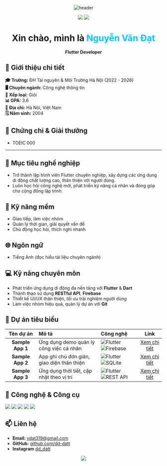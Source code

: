 <!-- Banner động cho phần header, sử dụng Capsule Render -->
<p align="center">
  <img src="https://capsule-render.vercel.app/api?type=waving&color=0:00c6fb,100:005bea&height=200&section=header&text=GitHub&fontSize=40&fontAlignY=40&" alt="header" />
</p>

<p align="center">
  <img src="https://img.shields.io/badge/Flutter-Developer-blue?style=flat-square&logo=flutter&logoColor=white"/>
  <img src="https://img.shields.io/badge/Hà_Nội,_Việt_Nam-FFD700?style=flat-square&logo=google-maps&logoColor=white"/>
</p>

<h1 align="center">Xin chào, mình là <span style='color:#00c6fb'>Nguyễn Văn Đạt </span></h1>

<p align="center">
  <b>Flutter Developer</b>
</p>

## 👤 Giới thiệu chi tiết

**🎓 Trường:** ĐH Tài nguyên & Môi Trường Hà Nội (2022 - 2026)  
**🖥️ Chuyên ngành:** Công nghệ thông tin  
**🏅 Xếp loại:** Giỏi  
**📊 GPA:** 3.6  
**📍 Địa chỉ:** Hà Nội, Việt Nam  
**🗓️ Năm sinh:** 2004

## 🏅 Chứng chỉ & Giải thưởng

- TOEIC 000

---

## 🎯 Mục tiêu nghề nghiệp

- Trở thành lập trình viên Flutter chuyên nghiệp, xây dựng các ứng dụng di động chất lượng cao, thân thiện với người dùng.
- Luôn học hỏi công nghệ mới, phát triển kỹ năng cá nhân và đóng góp cho cộng đồng lập trình.

## 🧩 Kỹ năng mềm

- Giao tiếp, làm việc nhóm
- Quản lý thời gian, giải quyết vấn đề
- Chủ động học hỏi, thích nghi nhanh

## 🌐 Ngôn ngữ

- Tiếng Anh (đọc hiểu tài liệu chuyên ngành)

## 💻 Kỹ năng chuyên môn

- Phát triển ứng dụng di động đa nền tảng với <b>Flutter</b> & <b>Dart</b>
- Thành thạo sử dụng <b>RESTful API</b>, <b>Firebase</b>
- Thiết kế UI/UX thân thiện, tối ưu trải nghiệm người dùng
- Làm việc nhóm hiệu quả, quản lý dự án với <b>Git</b>

## 📂 Dự án tiêu biểu

|  **Tên dự án**   | **Mô tả**                                  | **Công nghệ**                                                                                                                                                                                      |     **Link**      |
| :--------------: | :----------------------------------------- | :------------------------------------------------------------------------------------------------------------------------------------------------------------------------------------------------- | :---------------: |
| **Sample App 1** | Ứng dụng demo quản lý công việc cá nhân    | ![Flutter](https://img.shields.io/badge/Flutter-02569B?style=flat&logo=flutter&logoColor=white) ![Firebase](https://img.shields.io/badge/Firebase-FFCA28?style=flat&logo=firebase&logoColor=white) | [Xem chi tiết](#) |
| **Sample App 2** | App ghi chú đơn giản, giao diện thân thiện | ![Flutter](https://img.shields.io/badge/Flutter-02569B?style=flat&logo=flutter&logoColor=white) ![SQLite](https://img.shields.io/badge/SQLite-003B57?style=flat&logo=sqlite&logoColor=white)       | [Xem chi tiết](#) |
| **Sample App 3** | Ứng dụng thời tiết, cập nhật theo vị trí   | ![Flutter](https://img.shields.io/badge/Flutter-02569B?style=flat&logo=flutter&logoColor=white) ![REST API](https://img.shields.io/badge/REST%20API-005bea?style=flat)                             | [Xem chi tiết](#) |

## 🚀 Công nghệ & Công cụ

<p>
  <img src="https://img.shields.io/badge/Flutter-02569B?style=for-the-badge&logo=flutter&logoColor=white"/>
  <img src="https://img.shields.io/badge/Dart-0175C2?style=for-the-badge&logo=dart&logoColor=white"/>
  <img src="https://img.shields.io/badge/Firebase-FFCA28?style=for-the-badge&logo=firebase&logoColor=white"/>
  <img src="https://img.shields.io/badge/Git-F05032?style=for-the-badge&logo=git&logoColor=white"/>
  <img src="https://img.shields.io/badge/VS%20Code-007ACC?style=for-the-badge&logo=visual-studio-code&logoColor=white"/>
</p>

## 📫 Liên hệ

- <b>Email:</b> <vdat319@gmail.com>
- <b>GitHub:</b> [github.com/dd-datt](https://github.com/dd-datt)
- <b>Instagram</b> [dd_datt](https://www.instagram.com/dd_datt/)

<p align="center">
  <img src="https://capsule-render.vercel.app/api?type=waving&color=0:00c6fb,100:005bea&height=150&section=footer"/>
</p>
